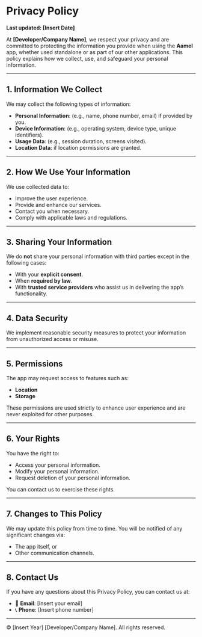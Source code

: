 # Privacy Policy

**Last updated: [Insert Date]**

At **[Developer/Company Name]**, we respect your privacy and are committed to protecting the information you provide when using the **Aamel** app, whether used standalone or as part of our other applications. This policy explains how we collect, use, and safeguard your personal information.

---

## 1. Information We Collect

We may collect the following types of information:

- **Personal Information**: (e.g., name, phone number, email) if provided by you.
- **Device Information**: (e.g., operating system, device type, unique identifiers).
- **Usage Data**: (e.g., session duration, screens visited).
- **Location Data**: if location permissions are granted.

---

## 2. How We Use Your Information

We use collected data to:

- Improve the user experience.
- Provide and enhance our services.
- Contact you when necessary.
- Comply with applicable laws and regulations.

---

## 3. Sharing Your Information

We do **not** share your personal information with third parties except in the following cases:

- With your **explicit consent**.
- When **required by law**.
- With **trusted service providers** who assist us in delivering the app’s functionality.

---

## 4. Data Security

We implement reasonable security measures to protect your information from unauthorized access or misuse.

---

## 5. Permissions

The app may request access to features such as:

- **Location**
- **Storage**

These permissions are used strictly to enhance user experience and are never exploited for other purposes.

---

## 6. Your Rights

You have the right to:

- Access your personal information.
- Modify your personal information.
- Request deletion of your personal information.

You can contact us to exercise these rights.

---

## 7. Changes to This Policy

We may update this policy from time to time. You will be notified of any significant changes via:

- The app itself, or
- Other communication channels.

---

## 8. Contact Us

If you have any questions about this Privacy Policy, you can contact us at:

- 📧 **Email**: [Insert your email]  
- 📞 **Phone**: [Insert phone number]

---

© [Insert Year] [Developer/Company Name]. All rights reserved.
